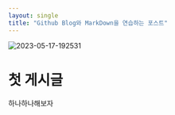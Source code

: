 ```yaml
---
layout: single
title: "Github Blog와 MarkDown을 연습하는 포스트"
---
```


![2023-05-17-192531]({{site.url}}/images/2025-08-17-first/2023-05-17-192531.png)
# 첫 게시글

하나하나해보자
